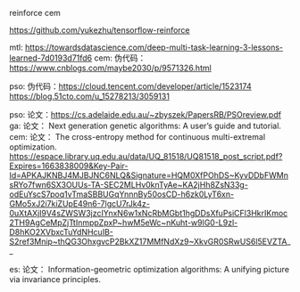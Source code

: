 reinforce 
cem


https://github.com/yukezhu/tensorflow-reinforce

mtl:  https://towardsdatascience.com/deep-multi-task-learning-3-lessons-learned-7d0193d71fd6
cem: 伪代码： https://www.cnblogs.com/maybe2030/p/9571326.html

pso: 伪代码：https://cloud.tencent.com/developer/article/1523174
https://blog.51cto.com/u_15278213/3059131



pso: 论文：https://cs.adelaide.edu.au/~zbyszek/PapersRB/PSOreview.pdf
ga: 论文： Next generation genetic algorithms: A user’s guide and tutorial.
cem: 论文： The cross-entropy method for continuous multi-extremal optimization.
                        https://espace.library.uq.edu.au/data/UQ_81518/UQ81518_post_script.pdf?Expires=1663838009&Key-Pair-Id=APKAJKNBJ4MJBJNC6NLQ&Signature=HQM0XfPOhDS~KyvDDbFWMnsRYo7fwn6SX3OUUs-TA-SEC2MLHv0knTyAe~KA2jHh8ZsN33g-odEuYscS7poq1vTmaSBBUGqYnnnBy50osCD-h6zk0LyT6xn-GMo5xJ2i7kiZUpE49n6-7lgcU7rJk4z-0uXtAXjI9V4sZWSW3jzcIYnxN6w1xNcRbMGbt1hgDDsXfuPsiCFl3HkrIKmoc2TH9AgCeMpZjTtInmppZpxP~hwM5eWc~nKuht-w9lG0-L9zl-D8hKO2XVbxcTuYdNHcuIB-S2ref3Mnip~thQG3OhxgvcP2BkXZ17MMfNdXz9~XkvGR0SRwUS6l5EVZTA__


es: 论文： Information-geometric optimization algorithms: A unifying picture via invariance principles.
